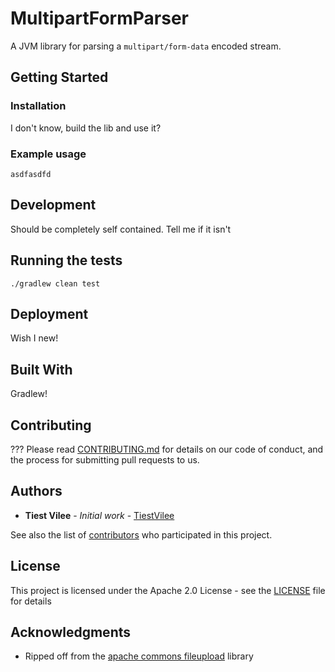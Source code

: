 # MultipartFormParser

A JVM library for parsing a `multipart/form-data` encoded stream.  

## Getting Started

### Installation

I don't know, build the lib and use it?

### Example usage 



```$java
asdfasdfd
```

Development
-----------

Should be completely self contained. Tell me if it isn't

## Running the tests

`./gradlew clean test`

## Deployment

Wish I new!

## Built With

Gradlew!

## Contributing

??? Please read [CONTRIBUTING.md](https://gist.github.com/PurpleBooth/b24679402957c63ec426) for details 
on our code of conduct, and the process for submitting pull requests to us.

## Authors

* **Tiest Vilee** - *Initial work* - [TiestVilee](https://github.com/tiestvilee)

See also the list of [contributors](https://github.com/tiestvilee/multipart-form-parser/graphs/contributors) who participated in this project.

## License

This project is licensed under the Apache 2.0 License - see the [LICENSE](LICENSE) file for details

## Acknowledgments

* Ripped off from the [apache commons fileupload](https://github.com/apache/commons-fileupload) library
